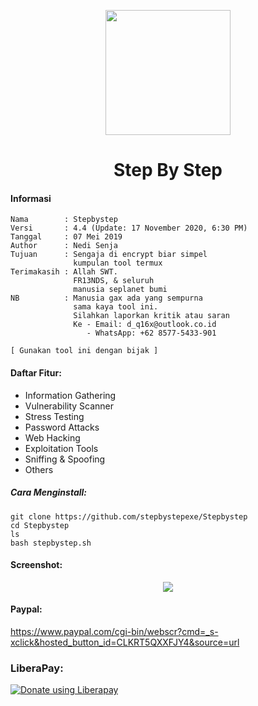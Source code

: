  <p align="center">
  <img src="https://github.com/stepbystepexe/Stepbystep/blob/master/Logo.png" width="200"/>
</a></p>
<h1 align="center">Step By Step</h1>

#### Informasi
```
Nama        : Stepbystep
Versi       : 4.4 (Update: 17 November 2020, 6:30 PM)
Tanggal     : 07 Mei 2019
Author      : Nedi Senja
Tujuan      : Sengaja di encrypt biar simpel
              kumpulan tool termux
Terimakasih : Allah SWT.
              FR13NDS, & seluruh
              manusia seplanet bumi
NB          : Manusia gax ada yang sempurna
              sama kaya tool ini.
              Silahkan laporkan kritik atau saran
              Ke - Email: d_q16x@outlook.co.id
                 - WhatsApp: +62 8577-5433-901

[ Gunakan tool ini dengan bijak ]
````

#### Daftar Fitur:
+ Information Gathering
+ Vulnerability Scanner
+ Stress Testing
+ Password Attacks
+ Web Hacking
+ Exploitation Tools
+ Sniffing & Spoofing
+ Others

##### Cara Menginstall:
```
git clone https://github.com/stepbystepexe/Stepbystep
cd Stepbystep
ls
bash stepbystep.sh
```
#### Screenshot:
<p align="center">
  <img src="https://github.com/stepbystepexe/Stepbystep/blob/master/Screenshoot.png">
</a></p>

#### Paypal:
https://www.paypal.com/cgi-bin/webscr?cmd=_s-xclick&hosted_button_id=CLKRT5QXXFJY4&source=url
### LiberaPay:
<noscript><a href="https://liberapay.com/stepbystepexe/donate"><img alt="Donate using Liberapay" src="https://liberapay.com/assets/widgets/donate.svg"></a></noscript>
